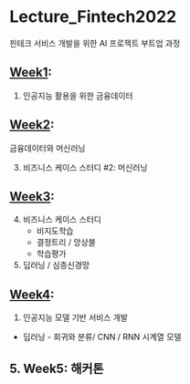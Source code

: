 # Lecture_Fintech2022

핀테크 서비스 개발을 위한 AI 프로젝트 부트업 과정

## [Week1](week1.md):

1. 인공지능 활용을 위한 금융데이터

## [Week2](week2.md):

금융데이터와 머신러닝

3. 비즈니스 케이스 스터디 #2: 머신러닝

## [Week3](week3.md):

4. 비즈니스 케이스 스터디
    - 비지도학습
    - 결정트리 / 앙상블
    - 학습평가
5. 딥러닝 / 심층신경망

## [Week4](week4.md): 

1. 인공지능 모델 기반 서비스  개발
 - 딥러닝 - 회귀와 분류/ CNN / RNN 시계열 모델

## 5. Week5: 해커톤

<!--
"해커톤" 시계열 데이터#1

    1. 시계열 데이터 분석
    2. 시계열 데이터 전처리
    3. 시계열 데이터 RNN 수행
       - simple rnn
       - drop out 사용
       - stacking rnn
       - bidirectonal rnn

시계열 데이터#2
    1. 주식 시계열 데이터
    2. 시계열 데이터#2
-->
